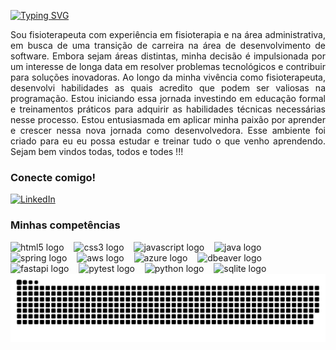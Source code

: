 [![Typing SVG](https://readme-typing-svg.demolab.com?font=Fira+Code&weight=600&size=25&pause=1000&color=BB00B4&random=false&width=435&height=40&lines=Ol%C3%A1%2C+eu+sou+a+Carol+Rossafa!+%F0%9F%91%BE%F0%9F%93%9A%F0%9F%92%99)](https://git.io/typing-svg)

<p style="text-align: justify;">Sou fisioterapeuta com experiência em fisioterapia e na área administrativa, em busca de uma transição de carreira na área de desenvolvimento de software. Embora sejam áreas distintas, minha decisão é impulsionada por um interesse de longa data em resolver problemas tecnológicos e contribuir para soluções inovadoras. Ao longo da minha vivência como fisioterapeuta, desenvolvi habilidades as quais acredito que podem ser valiosas na programação. Estou iniciando essa jornada investindo em educação formal e treinamentos práticos para adquirir as habilidades técnicas necessárias nesse processo. Estou entusiasmada em aplicar minha paixão por aprender e crescer nessa nova jornada como desenvolvedora. Esse ambiente foi criado para eu eu possa estudar e treinar tudo o que venho aprendendo. Sejam bem vindos todas, todos e todes !!!


<h3 align="left">Conecte comigo!</h3>

[![LinkedIn](https://img.shields.io/badge/-LinkedIn-000?style=for-the-badge&logo=linkedin&logoColor=FF00F6&color:FFF)](https://www.linkedin.com/in/caroline-m-s-rossafa/)

<h3 align="left">Minhas competências</h3>

<div align="left">
  <img src="https://cdn.jsdelivr.net/gh/devicons/devicon/icons/html5/html5-original.svg" height="25" alt="html5 logo"  />
  <img width="8" />
  <img src="https://cdn.jsdelivr.net/gh/devicons/devicon/icons/css3/css3-original.svg" height="25" alt="css3 logo"  />
  <img width="8" />
  <img src="https://cdn.jsdelivr.net/gh/devicons/devicon/icons/javascript/javascript-plain.svg" height="25" alt="javascript logo"  />
  <img width="8" />
  <img src="https://cdn.jsdelivr.net/gh/devicons/devicon/icons/java/java-original.svg" height="25" alt="java logo"  />
  <img width="8" />
  <img src="https://cdn.jsdelivr.net/gh/devicons/devicon/icons/spring/spring-original.svg" height="25" alt="spring logo"  />
  <img width="8" />
  <img src="https://cdn.jsdelivr.net/gh/devicons/devicon@latest/icons/amazonwebservices/amazonwebservices-plain-wordmark.svg" height="25" alt="aws logo"  />
  <img width="8" />
  <img src="https://cdn.jsdelivr.net/gh/devicons/devicon@latest/icons/azure/azure-original-wordmark.svg" height="25" alt="azure logo" />
  <img width="8" />
  <img src="https://cdn.jsdelivr.net/gh/devicons/devicon/icons/dbeaver/dbeaver-original.svg" height="25" alt="dbeaver logo" />
  <img width="8" />
  <img src="https://cdn.jsdelivr.net/gh/devicons/devicon/icons/fastapi/fastapi-plain-wordmark.svg" height="25" alt="fastapi logo" />
  <img width="8" />
  <img src="https://cdn.jsdelivr.net/gh/devicons/devicon/icons/pytest/pytest-plain-wordmark.svg" height="25" alt="pytest logo"/>
  <img width="8" />
  <img src="https://cdn.jsdelivr.net/gh/devicons/devicon/icons/python/python-original-wordmark.svg" height="25" alt="python logo"/>
  <img width="8" />
  <img src="https://cdn.jsdelivr.net/gh/devicons/devicon@latest/icons/sqlite/sqlite-original.svg" height="25" alt="sqlite logo" />
  <img width="8" />
</div>

<picture>
  <source media="(prefers-color-scheme: dark)" srcset="https://raw.githubusercontent.com/mari4souza/mari4souza/output/github-contribution-grid-snake-dark.svg">
  <source media="(prefers-color-scheme: light)" srcset="https://raw.githubusercontent.com/mari4souza/mari4souza/output/github-contribution-grid-snake.svg">
  <img alt="github contribution grid snake animation" src="https://raw.githubusercontent.com/mari4souza/mari4souza/output/github-contribution-grid-snake.svg">
</picture>
<br><br>

